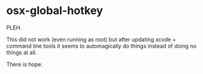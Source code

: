 osx-global-hotkey
=================

PLEH.

This did not work (even running as root) but after updating
xcode + command line tools it seems to automagically do things
instead of doing no things at all.

There is hope.
